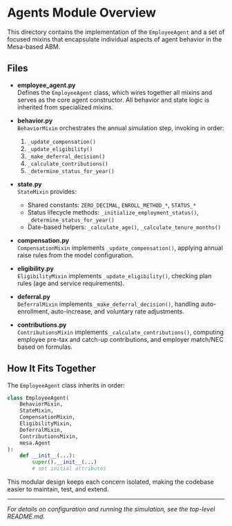 # Agents Module Overview

This directory contains the implementation of the `EmployeeAgent` and a set of focused mixins that encapsulate individual aspects of agent behavior in the Mesa-based ABM.

## Files

- **employee_agent.py**  
  Defines the `EmployeeAgent` class, which wires together all mixins and serves as the core agent constructor. All behavior and state logic is inherited from specialized mixins.

- **behavior.py**  
  `BehaviorMixin` orchestrates the annual simulation step, invoking in order:
  1. `_update_compensation()`
  2. `_update_eligibility()`
  3. `_make_deferral_decision()`
  4. `_calculate_contributions()`
  5. `_determine_status_for_year()`

- **state.py**  
  `StateMixin` provides:
  - Shared constants: `ZERO_DECIMAL`, `ENROLL_METHOD_*`, `STATUS_*`
  - Status lifecycle methods: `_initialize_employment_status()`, `_determine_status_for_year()`
  - Date-based helpers: `_calculate_age()`, `_calculate_tenure_months()`

- **compensation.py**  
  `CompensationMixin` implements `_update_compensation()`, applying annual raise rules from the model configuration.

- **eligibility.py**  
  `EligibilityMixin` implements `_update_eligibility()`, checking plan rules (age and service requirements).

- **deferral.py**  
  `DeferralMixin` implements `_make_deferral_decision()`, handling auto-enrollment, auto-increase, and voluntary rate adjustments.

- **contributions.py**  
  `ContributionsMixin` implements `_calculate_contributions()`, computing employee pre-tax and catch-up contributions, and employer match/NEC based on formulas.

## How It Fits Together

The `EmployeeAgent` class inherits in order:

```python
class EmployeeAgent(
    BehaviorMixin,
    StateMixin,
    CompensationMixin,
    EligibilityMixin,
    DeferralMixin,
    ContributionsMixin,
    mesa.Agent
):
    def __init__(...):
        super().__init__(...)
        # set initial attributes
```

This modular design keeps each concern isolated, making the codebase easier to maintain, test, and extend.

---

_For details on configuration and running the simulation, see the top-level README.md._
